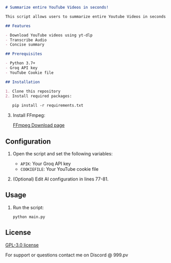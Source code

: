
```markdown
# Summarize entire YouTube Videos in seconds!

This script allows users to summarize entire Youtube Videos in seconds using AI. It uses Google Speech Recognition API to transcribe audio and uses the Groq API to summarize the text using AI.

## Features

- Download YouTube videos using yt-dlp
- Transcribe Audio
- Concise summary

## Prerequisites

- Python 3.7+
- Groq API key
- YouTube Cookie file

## Installation

1. Clone this repository
2. Install required packages:
   
   pip install -r requirements.txt
   ```
3. Install FFmpeg:
   
   [FFmpeg Download page](https://www.ffmpeg.org/download.html)
   

## Configuration

1. Open the script and set the following variables:
   - `APIK`: Your Groq API key
   - `COOKIEFILE`: Your YouTube cookie file

2. (Optional) Edit AI configuration in lines 77-81.

## Usage

1. Run the script:
   ```
   python main.py
   ```

## License

[GPL-3.0 license](https://www.gnu.org/licenses/gpl-3.0.en.html)

For support or questions contact me on Discord @ 999.pv
